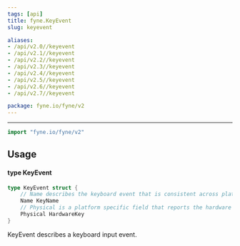 ```yaml
---
tags: [api]
title: fyne.KeyEvent
slug: keyevent

aliases:
- /api/v2.0//keyevent
- /api/v2.1//keyevent
- /api/v2.2//keyevent
- /api/v2.3//keyevent
- /api/v2.4//keyevent
- /api/v2.5//keyevent
- /api/v2.6//keyevent
- /api/v2.7//keyevent

package: fyne.io/fyne/v2
---
```



---
```go
import "fyne.io/fyne/v2"
```

## Usage

#### type KeyEvent

```go
type KeyEvent struct {
	// Name describes the keyboard event that is consistent across platforms.
	Name KeyName
	// Physical is a platform specific field that reports the hardware information of physical keyboard events.
	Physical HardwareKey
}
```

KeyEvent describes a keyboard input event.
